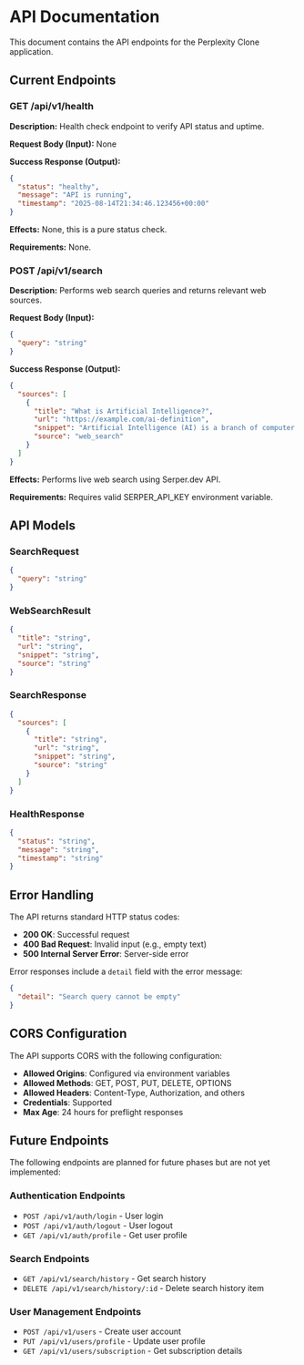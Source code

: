 # API Documentation

This document contains the API endpoints for the Perplexity Clone application.

## Current Endpoints

### GET /api/v1/health

**Description:** Health check endpoint to verify API status and uptime.

**Request Body (Input):** None

**Success Response (Output):**
```json
{
  "status": "healthy",
  "message": "API is running",
  "timestamp": "2025-08-14T21:34:46.123456+00:00"
}
```

**Effects:** None, this is a pure status check.

**Requirements:** None.

### POST /api/v1/search

**Description:** Performs web search queries and returns relevant web sources.

**Request Body (Input):**
```json
{
  "query": "string"
}
```

**Success Response (Output):**
```json
{
  "sources": [
    {
      "title": "What is Artificial Intelligence?",
      "url": "https://example.com/ai-definition",
      "snippet": "Artificial Intelligence (AI) is a branch of computer science...",
      "source": "web_search"
    }
  ]
}
```

**Effects:** Performs live web search using Serper.dev API.

**Requirements:** Requires valid SERPER_API_KEY environment variable.

## API Models

### SearchRequest
```json
{
  "query": "string"
}
```

### WebSearchResult
```json
{
  "title": "string",
  "url": "string",
  "snippet": "string",
  "source": "string"
}
```

### SearchResponse
```json
{
  "sources": [
    {
      "title": "string",
      "url": "string",
      "snippet": "string",
      "source": "string"
    }
  ]
}
```

### HealthResponse
```json
{
  "status": "string",
  "message": "string",
  "timestamp": "string"
}
```

## Error Handling

The API returns standard HTTP status codes:

- **200 OK**: Successful request
- **400 Bad Request**: Invalid input (e.g., empty text)
- **500 Internal Server Error**: Server-side error

Error responses include a `detail` field with the error message:

```json
{
  "detail": "Search query cannot be empty"
}
```

## CORS Configuration

The API supports CORS with the following configuration:
- **Allowed Origins**: Configured via environment variables
- **Allowed Methods**: GET, POST, PUT, DELETE, OPTIONS
- **Allowed Headers**: Content-Type, Authorization, and others
- **Credentials**: Supported
- **Max Age**: 24 hours for preflight responses

## Future Endpoints

The following endpoints are planned for future phases but are not yet implemented:

### Authentication Endpoints
- `POST /api/v1/auth/login` - User login
- `POST /api/v1/auth/logout` - User logout
- `GET /api/v1/auth/profile` - Get user profile

### Search Endpoints
- `GET /api/v1/search/history` - Get search history
- `DELETE /api/v1/search/history/:id` - Delete search history item

### User Management Endpoints
- `POST /api/v1/users` - Create user account
- `PUT /api/v1/users/profile` - Update user profile
- `GET /api/v1/users/subscription` - Get subscription details
